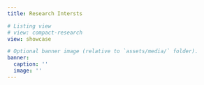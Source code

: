 ```yaml
---
title: Research Intersts

# Listing view
# view: compact-research
view: showcase

# Optional banner image (relative to `assets/media/` folder).
banner:
  caption: ''
  image: ''
---
```


